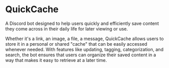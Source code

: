 # QuickCache
A Discord bot designed to help users quickly and efficiently save content they come across in their daily life for later viewing or use. 

Whether it's a link, an image, a file, a message, QuickCache allows users to store it in a personal or shared "cache" that can be easily accessed whenever needed. With features like updating, tagging, categorization, and search, the bot ensures that users can organize their saved content in a way that makes it easy to retrieve at a later time.
